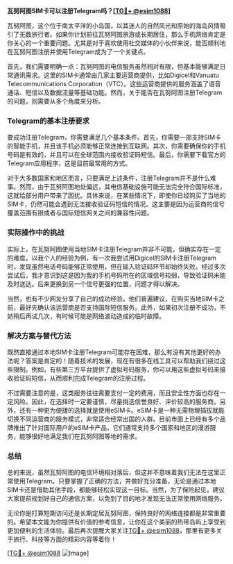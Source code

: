 **瓦努阿图SIM卡可以注册Telegram吗？[[TG💪+ @esim1088](https://t.me/s/esim1088)]**

瓦努阿图，这个位于南太平洋的小岛国，以其迷人的自然风光和原始的海岛风情吸引了无数旅行者。如果你计划前往瓦努阿图旅游或长期居住，那么手机网络肯定是你关心的一个重要问题。尤其是对于喜欢使用社交媒体的小伙伴来说，能否顺利地在瓦努阿图注册并使用Telegram成为了一个关键点。

首先，我们需要明确一点：瓦努阿图的电信服务虽然相对有限，但基本能够满足日常通讯需求。这里的SIM卡通常由几家主要运营商提供，比如Digicel和Vanuatu Telecommunications Corporation（VTC）。这些运营商提供的服务涵盖了语音通话、短信以及数据流量等基础功能。然而，关于能否在瓦努阿图注册Telegram的问题，则需要从多个角度来分析。

### Telegram的基本注册要求

要成功注册Telegram，你需要满足几个基本条件。首先，你需要一部支持SIM卡的智能手机，并且该手机必须能够正常连接到互联网。其次，你需要确保你的手机号码是有效的，并且可以在全球范围内接收验证码短信。最后，你需要下载官方的Telegram应用程序，这是目前最常用的方式。

对于大多数国家和地区而言，只要满足上述条件，注册Telegram并不是什么难事。然而，由于瓦努阿图地处偏远，其电信基础设施可能无法完全符合国际标准，这就给部分用户带来了困扰。具体来说，在某些情况下，即使你已经购买了当地的SIM卡，仍然可能会遇到无法接收验证码短信的情况。这主要是因为运营商的信号覆盖范围有限或者与国际短信网关之间的兼容性问题。

### 实际操作中的挑战

实际上，在瓦努阿图使用当地SIM卡注册Telegram并非不可能，但确实存在一定的难度。以我个人的经验为例，有一次我尝试用Digicel的SIM卡注册Telegram时，发现虽然电话号码能够正常使用，但在输入验证码环节却始终失败。经过多次尝试后，我才意识到这是因为我的手机号码所在的区域信号较弱，导致验证码未能及时送达。后来更换到另一个信号更强的位置，问题才得以解决。

当然，也有不少网友分享了自己的成功经验。他们普遍建议，在购买当地SIM卡之前，最好先确认该运营商是否支持国际短信服务。此外，如果初次注册不成功，不妨稍后再试几次，有时候可能是网络波动造成的临时故障。

### 解决方案与替代方法

既然直接通过本地SIM卡注册Telegram可能存在困难，那么有没有其他更好的办法呢？答案是肯定的！随着技术的发展，现在有很多在线工具可以帮助我们绕过这些限制。例如，有些第三方平台提供了虚拟号码服务，你可以用这些虚拟号码来接收验证码短信，从而顺利完成Telegram的注册过程。

不过需要注意的是，这类服务往往需要支付一定的费用，而且安全性方面也存在一定风险。因此，在选择时一定要谨慎，尽量挑选信誉良好、评价较高的服务商。另外，还有一种更为便捷的选择就是使用eSIM卡。eSIM卡是一种无需物理插拔就能切换不同运营商的服务模式，非常适合经常出国的人群。目前市面上已经有多个品牌推出了针对国际用户的eSIM卡产品，它们通常支持多个国家和地区的漫游服务，能够很好地满足我们在瓦努阿图等地的需求。

### 总结

总的来说，虽然瓦努阿图的电信环境相对落后，但这并不意味着我们无法在这里正常使用Telegram。只要掌握了正确的方法，并做好充分准备，无论是通过本地SIM卡还是借助其他手段，都能够轻松实现这一目标。当然，为了保险起见，建议大家提前规划好自己的通信方案，以免到了目的地才发现无法正常使用网络服务。

无论你是打算短期访问还是长期定居瓦努阿图，保持良好的网络连接都是非常重要的。希望本文能为你提供有价值的参考信息，让你在这个美丽的热带岛屿上享受到更加便利的生活体验。最后再次提醒大家关注[TG💪+ @esim1088](https://t.me/s/esim1088)，那里有更多关于旅行、科技等方面的精彩内容等着你！

[[TG💪+ @esim1088](https://t.me/s/esim1088) ![Image](https://i.postimg.cc/4NQfJmqS/Snipaste-2025-05-13-00-14-12.png)]